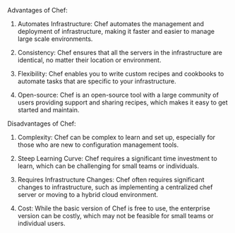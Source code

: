 Advantages of Chef:

1. Automates Infrastructure: Chef automates the management and deployment of infrastructure, making it faster and easier to manage large scale environments.

2. Consistency: Chef ensures that all the servers in the infrastructure are identical, no matter their location or environment.

3. Flexibility: Chef enables you to write custom recipes and cookbooks to automate tasks that are specific to your infrastructure.

4. Open-source: Chef is an open-source tool with a large community of users providing support and sharing recipes, which makes it easy to get started and maintain.

Disadvantages of Chef:

1. Complexity: Chef can be complex to learn and set up, especially for those who are new to configuration management tools.

2. Steep Learning Curve: Chef requires a significant time investment to learn, which can be challenging for small teams or individuals.

3. Requires Infrastructure Changes: Chef often requires significant changes to infrastructure, such as implementing a centralized chef server or moving to a hybrid cloud environment.

4. Cost: While the basic version of Chef is free to use, the enterprise version can be costly, which may not be feasible for small teams or individual users.
